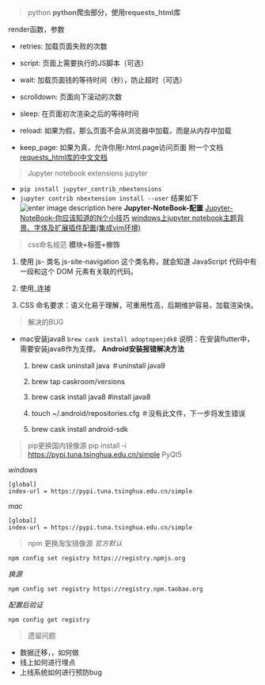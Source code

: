 
>python
**python爬虫部分，使用requests_html库**

render函数，参数
-   retries: 加载页面失败的次数
    
-   script: 页面上需要执行的JS脚本（可选）
    
-   wait: 加载页面钱的等待时间（秒），防止超时（可选）
    
-   scrolldown: 页面向下滚动的次数
    
-   sleep: 在页面初次渲染之后的等待时间
    
-   reload: 如果为假，那么页面不会从浏览器中加载，而是从内存中加载
    
-   keep_page: 如果为真，允许你用r.html.page访问页面
附一个文档[requests_html库的中文文档](https://cncert.github.io/requests-html-doc-cn/#/?id=%E5%AE%89%E8%A3%85)

> Jupyter notebook extensions 
> jupyter

 - `pip install jupyter_contrib_nbextensions`
 - `jupyter contrib nbextension install --user`
 结果如下
 ![enter image description here](https://images2017.cnblogs.com/blog/1236696/201711/1236696-20171118235820968-1230347551.png)
**Jupyter-NoteBook-配置**
[Jupyter-NoteBook-你应该知道的N个小技巧](https://www.jianshu.com/p/a85bc2a8fa56)
	 [windows上jupyter notebook主题背景、字体及扩展插件配置(集成vim环境)](https://blog.csdn.net/feilong_csdn/article/details/80186276)

> css命名规范
**模块+标签+修饰**

 1.  使用 js- 类名
 js-site-navigation 这个类名称，就会知道 JavaScript 代码中有一段和这个 DOM 元素有关联的代码。
 
 2. 使用_连接
 3. CSS 命名要求：语义化易于理解，可重用性高，后期维护容易，加载渲染快。

> 解决的BUG

 - mac安装java8
  `brew cask install adoptopenjdk8` 
  说明：在安装flutter中，需要安装java8作为支撑。
**Android安装报错解决方法**
	1.  brew cask uninstall java ＃uninstall java9
	    
	2.  brew tap caskroom/versions
	    
	3.  brew cask install java8 #install java8
	    
	4.  touch ~/.android/repositories.cfg ＃没有此文件，下一步将发生错误
	    
	5.  brew cask install android-sdk

> pip更换国内镜像源 
pip install -i https://pypi.tuna.tsinghua.edu.cn/simple PyQt5

*windows*

    [global]
	index-url = https://pypi.tuna.tsinghua.edu.cn/simple

*mac*

    [global]
	index-url = https://pypi.tuna.tsinghua.edu.cn/simple

> npm 更换淘宝镜像源
*官方默认*

    npm config set registry https://registry.npmjs.org
*换源*

    npm config set registry https://registry.npm.taobao.org
*配置后验证*

    npm config get registry

> 遗留问题
> 
- 数据迁移，，如何做
 - 线上如何进行埋点
 - 上线系统如何进行预防bug

